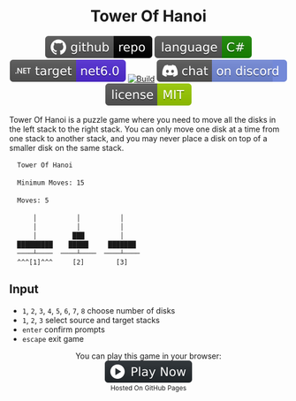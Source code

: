 <h1 align="center">
	Tower Of Hanoi
</h1>

<p align="center">
	<a href="https://github.com/ZacharyPatten/dotnet-console-games" alt="GitHub repo"><img alt="flat" src="../../.github/resources/github-repo-black.svg"></a>
	<a href="https://docs.microsoft.com/en-us/dotnet/csharp/" alt="GitHub repo"><img alt="Language C#" src="../../.github/resources/language-csharp.svg"></a>
	<a href="https://dotnet.microsoft.com/download"><img src="../../.github/resources/dotnet-badge.svg" title="Target Framework" alt="Target Framework"></a>
	<a href="https://github.com/ZacharyPatten/dotnet-console-games/actions"><img src="https://github.com/ZacharyPatten/dotnet-console-games/workflows/Tower%20Of%20Hanoi%20Build/badge.svg" title="Goto Build" alt="Build"></a>
	<a href="https://discord.gg/4XbQbwF" alt="Discord"><img src="../../.github/resources/discord-badge.svg" title="Go To Discord Server" alt="Discord"/></a>
	<a href="../../LICENSE" alt="license"><img src="../../.github/resources/license-MIT-green.svg" /></a>
</p>

Tower Of Hanoi is a puzzle game where you need to move all the disks in the left stack to the right stack. You can only move one disk at a time from one stack to another stack, and you may never place a disk on top of a smaller disk on the same stack.

```
  Tower Of Hanoi

  Minimum Moves: 15

  Moves: 5

      │          │          │
      │          │          │
      │         ███         │
  █████████    █████     ███████
  ────┴────  ────┴────  ────┴────
  ^^^[1]^^^     [2]        [3]
```

## Input

- `1`, `2`, `3`, `4`, `5`, `6`, `7`, `8` choose number of disks
- `1`, `2`, `3` select source and target stacks
- `enter` confirm prompts
- `escape` exit game

<p align="center">
	You can play this game in your browser:
	<br />
	<a href="https://zacharypatten.github.io/dotnet-console-games/Tower%20Of%20Hanoi" alt="Play Now">
		<sub><img height="40"src="../../.github/resources/play-badge.svg" title="Play Now" alt="Play Now"/></sub>
	</a>
	<br />
	<sup>Hosted On GitHub Pages</sup>
</p>
